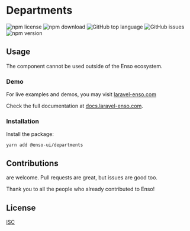 # Departments

![npm license](https://img.shields.io/npm/l/@enso-ui/departments.svg) 
![npm download](https://img.shields.io/npm/dm/@enso-ui/departments.svg) 
![GitHub top language](https://img.shields.io/github/languages/top/enso-ui/departments.svg) 
![GitHub issues](https://img.shields.io/github/issues/enso-ui/departments.svg) 
![npm version](https://img.shields.io/npm/v/@enso-ui/departments.svg) 

## Usage
The component cannot be used outside of the Enso ecosystem.

### Demo

For live examples and demos, you may visit [laravel-enso.com](https://www.laravel-enso.com)

Check the full documentation at  [docs.laravel-enso.com](https://docs.laravel-enso.com).

### Installation

Install the package:
```
yarn add @enso-ui/departments
```

## Contributions

are welcome. Pull requests are great, but issues are good too.

Thank you to all the people who already contributed to Enso!

## License

[ISC](https://opensource.org/licenses/ISC)

